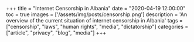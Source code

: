 +++
title = "Internet Censorship in Albania"
date = "2020-04-19 12:00:00"
toc = true
images = ['/assets/img/posts/censorship.png']
description = 'An overview of the current situation of internet censorship in Albania'
tags = ["censorship", "laws", "human rights", "media", "dictatorship"]
categories = ["article", "privacy", "blog", "media"]
+++
